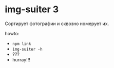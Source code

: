 # img-suiter 3

Сортирует фотографии и сквозно номерует их.

howto:
- `npm link`
- `img-suiter -h`
- ???
- hurray!!!